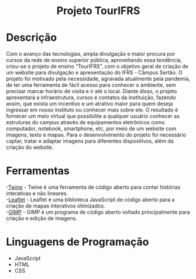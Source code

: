 <div align="center">
    <h1>Projeto TourIFRS</h1>
</div>

# Descrição
Com o avanço das tecnologias, ampla divulgação e maior procura por cursos da rede de ensino superior pública, aproveitando essa tendência, criou-se o projeto de ensino “TourIFRS”, com o objetivo geral de criação de um website para  divulgação e apresentação do IFRS - Câmpus Sertão. O projeto foi motivado pela necessidade, agravada atualmente pela pandemia, de ter uma ferramenta de fácil acesso para conhecer o ambiente, sem precisar marcar horário de visita e ir até o local. 
Diante disso, o projeto apresentará a infraestrutura, cursos e contatos da instituição, fazendo assim, que exista um incentivo e um atrativo maior para quem deseja ingressar em nosso instituto ou conhecer mais sobre ele. O resultado é fornecer um meio virtual que possibilite a qualquer usuário conhecer as estruturas do campus através de equipamentos eletrônicos como computador, notebook, smartphone, etc, por meio de um website com imagens, texto e mapas. Para o desenvolvimento do projeto foi necessário captar, tratar e adaptar imagens para diferentes dispositivos, além da criação do website.

# Ferramentas
-[Twine](https://twinery.org/) - Twine é uma ferramenta de código aberto para contar histórias interativas e não lineares.<br>
-[Leaflet](https://leafletjs.com/) - Leaflet é uma biblioteca JavaScript de código aberto para a criação de mapas interativos otimizados.<br>
-[GIMP](https://www.gimp.org/) - GIMP é um programa de código aberto voltado principalmente para criação e edição de imagens.

# Linguagens de Programação
- JavaScript
- HTML
- CSS
